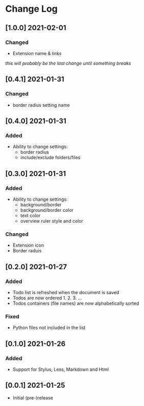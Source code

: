 # Change Log

## [1.0.0] 2021-02-01
### Changed
- Extension name & links

*this will probably be the last change until something breaks*

## [0.4.1] 2021-01-31
### Changed
- border radius setting name

## [0.4.0] 2021-01-31
### Added
- Ability to change settings:
  - border radius
  - include/exclude folders/files

## [0.3.0] 2021-01-31
### Added
- Ability to change settings:
  - background/border
  - background/border color
  - text color
  - overview ruler style and color

### Changed
  - Extension icon
  - Border raduis

## [0.2.0] 2021-01-27
### Added
- Todo list is refreshed when the document is saved
- Todos are now ordered 1. 2. 3. ...
- Todos containers (file names) are now alphabetically sorted

### Fixed
- Python files not included in the list

## [0.1.0] 2021-01-26
### Added
- Support for Stylus, Less, Markdown and Html

## [0.0.1] 2021-01-25
- Initial (pre-)release
